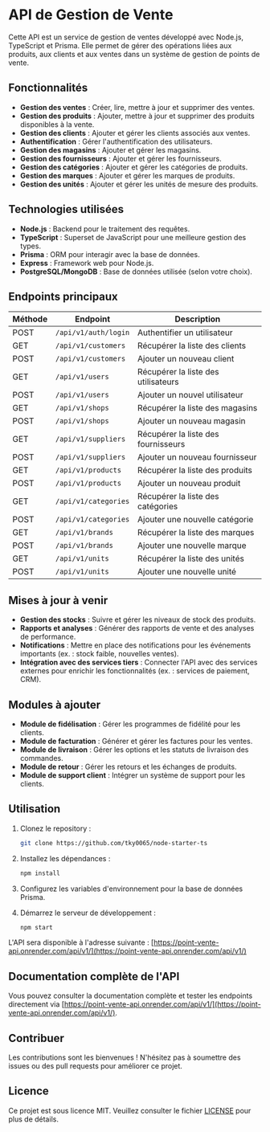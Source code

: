 # API de Gestion de Vente

Cette API est un service de gestion de ventes développé avec Node.js, TypeScript et Prisma. Elle permet de gérer des opérations liées aux produits, aux clients et aux ventes dans un système de gestion de points de vente.

## Fonctionnalités

- **Gestion des ventes** : Créer, lire, mettre à jour et supprimer des ventes.
- **Gestion des produits** : Ajouter, mettre à jour et supprimer des produits disponibles à la vente.
- **Gestion des clients** : Ajouter et gérer les clients associés aux ventes.
- **Authentification** : Gérer l'authentification des utilisateurs.
- **Gestion des magasins** : Ajouter et gérer les magasins.
- **Gestion des fournisseurs** : Ajouter et gérer les fournisseurs.
- **Gestion des catégories** : Ajouter et gérer les catégories de produits.
- **Gestion des marques** : Ajouter et gérer les marques de produits.
- **Gestion des unités** : Ajouter et gérer les unités de mesure des produits.

## Technologies utilisées

- **Node.js** : Backend pour le traitement des requêtes.
- **TypeScript** : Superset de JavaScript pour une meilleure gestion des types.
- **Prisma** : ORM pour interagir avec la base de données.
- **Express** : Framework web pour Node.js.
- **PostgreSQL/MongoDB** : Base de données utilisée (selon votre choix).

## Endpoints principaux

| Méthode | Endpoint             | Description                         |
| ------- | -------------------- | ----------------------------------- |
| POST    | `/api/v1/auth/login` | Authentifier un utilisateur         |
| GET     | `/api/v1/customers`  | Récupérer la liste des clients      |
| POST    | `/api/v1/customers`  | Ajouter un nouveau client           |
| GET     | `/api/v1/users`      | Récupérer la liste des utilisateurs |
| POST    | `/api/v1/users`      | Ajouter un nouvel utilisateur       |
| GET     | `/api/v1/shops`      | Récupérer la liste des magasins     |
| POST    | `/api/v1/shops`      | Ajouter un nouveau magasin          |
| GET     | `/api/v1/suppliers`  | Récupérer la liste des fournisseurs |
| POST    | `/api/v1/suppliers`  | Ajouter un nouveau fournisseur      |
| GET     | `/api/v1/products`   | Récupérer la liste des produits     |
| POST    | `/api/v1/products`   | Ajouter un nouveau produit          |
| GET     | `/api/v1/categories` | Récupérer la liste des catégories   |
| POST    | `/api/v1/categories` | Ajouter une nouvelle catégorie      |
| GET     | `/api/v1/brands`     | Récupérer la liste des marques      |
| POST    | `/api/v1/brands`     | Ajouter une nouvelle marque         |
| GET     | `/api/v1/units`      | Récupérer la liste des unités       |
| POST    | `/api/v1/units`      | Ajouter une nouvelle unité          |

## Mises à jour à venir

- **Gestion des stocks** : Suivre et gérer les niveaux de stock des produits.
- **Rapports et analyses** : Générer des rapports de vente et des analyses de performance.
- **Notifications** : Mettre en place des notifications pour les événements importants (ex. : stock faible, nouvelles ventes).
- **Intégration avec des services tiers** : Connecter l'API avec des services externes pour enrichir les fonctionnalités (ex. : services de paiement, CRM).

## Modules à ajouter

- **Module de fidélisation** : Gérer les programmes de fidélité pour les clients.
- **Module de facturation** : Générer et gérer les factures pour les ventes.
- **Module de livraison** : Gérer les options et les statuts de livraison des commandes.
- **Module de retour** : Gérer les retours et les échanges de produits.
- **Module de support client** : Intégrer un système de support pour les clients.

## Utilisation

1. Clonez le repository :

   ```bash
   git clone https://github.com/tky0065/node-starter-ts
   ```

2. Installez les dépendances :

   ```bash
   npm install
   ```

3. Configurez les variables d'environnement pour la base de données Prisma.

4. Démarrez le serveur de développement :

   ```bash
   npm start
   ```

L'API sera disponible à l'adresse suivante : [https://point-vente-api.onrender.com/api/v1/](https://point-vente-api.onrender.com/api/v1/)

## Documentation complète de l'API

Vous pouvez consulter la documentation complète et tester les endpoints directement via [https://point-vente-api.onrender.com/api/v1/](https://point-vente-api.onrender.com/api/v1/).

## Contribuer

Les contributions sont les bienvenues ! N'hésitez pas à soumettre des issues ou des pull requests pour améliorer ce projet.

## Licence

Ce projet est sous licence MIT. Veuillez consulter le fichier [LICENSE](LICENSE) pour plus de détails.
